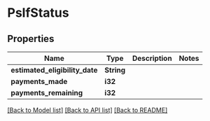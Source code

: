 # PslfStatus

## Properties

Name | Type | Description | Notes
------------ | ------------- | ------------- | -------------
**estimated_eligibility_date** | **String** |  | 
**payments_made** | **i32** |  | 
**payments_remaining** | **i32** |  | 

[[Back to Model list]](../README.md#documentation-for-models) [[Back to API list]](../README.md#documentation-for-api-endpoints) [[Back to README]](../README.md)


